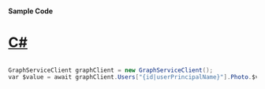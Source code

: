 #### Sample Code
# [C#](#tab/Csharp)

```C#

GraphServiceClient graphClient = new GraphServiceClient();
var $value = await graphClient.Users["{id|userPrincipalName}"].Photo.$value.Request().GetAsync();

```